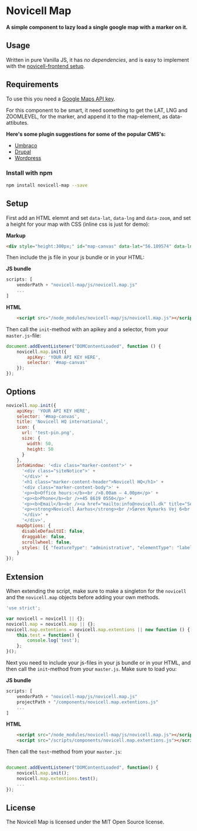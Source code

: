 # Novicell Map
**A simple component to lazy load a single google map with a marker on it.**

## Usage

Written in pure Vanilla JS, it has *no dependencies*, and is easy to implement with the [novicell-frontend setup](https://github.com/Novicell/novicell-frontend).

## Requirements

To use this you need a [Google Maps API key](https://developers.google.com/maps/documentation/javascript/get-api-key).

For this component to be smart, it need something to get the LAT, LNG and ZOOMLEVEL, for the marker, and append it to the map-element, as data-attibutes.

**Here's some plugin suggestions for some of the popular CMS's:**
- [Umbraco](https://our.umbraco.org/projects/backoffice-extensions/angulargooglemaps)
- [Drupal](https://www.drupal.org/project/gmap)
- [Wordpress](http://www.advancedcustomfields.com/resources/google-map/)

### Install with npm

```bash
npm install novicell-map --save
```

## Setup

First add an HTML elemnt and set `data-lat`, `data-lng` and `data-zoom`, and set a height for your map with CSS (inline css is just for demo):

**Markup**
```html
<div style="height:300px;" id="map-canvas" data-lat="56.109574" data-lng="10.155361" data-zoom="15"></div>
```

Then include the js file in your js bundle or in your HTML:

**JS bundle**
```javascript
scripts: [
    vendorPath + "novicell-map/js/novicell.map.js"
    ...
]
```

**HTML**
```html
    <script src="/node_modules/novicell-map/js/novicell.map.js"></script>
```

Then call the `init`-method with an apikey and a selector, from your `master.js`-file:
```javascript
document.addEventListener("DOMContentLoaded", function () {
    novicell.map.init({
        apiKey: 'YOUR API KEY HERE',
        selector: '#map-canvas'
    });
});
```

## Options
```javascript
novicell.map.init({
    apiKey: 'YOUR API KEY HERE',
    selector: '#map-canvas',
    title: 'Novicell HQ international',              
    icon: {
      url: 'test-pin.png',
      size: {
        width: 50,
        height: 50
      }
    },
    infoWindow: '<div class="marker-content">' +
      '<div class="siteNotice">' +
      '</div>' +
      '<h1 class="marker-content-header">Novicell HQ</h1>' +
      '<div class="marker-content-body">' +
      '<p><b>Office hours:</b><br />8.00am – 4.00pm</p>' +
      '<p><b>Phone</b><br />+45 8619 0550</p>' +
      '<p><b>Email</b><br /><a href="mailto:info@novicell.dk" title="Send us an email">test@novicell.dk</a></p>' +
      '<p><strong>Novicell Aarhus</strong><br />Søren Nymarks Vej 6<br />8270 Højbjerg</p>' +
      '</div>' +
      '</div>',
    mapOptions: {
      disableDefaultUI: false,
      draggable: false,
      scrollwheel: false,
      styles: [{ "featureType": "administrative", "elementType": "labels.text.fill", "stylers": [{ "color": "#444444" }] }, { "featureType": "landscape", "elementType": "all", "stylers": [{ "color": "#f2f2f2" }] }, { "featureType": "landscape.man_made", "elementType": "all", "stylers": [{ "visibility": "off" }] }, { "featureType": "landscape.natural.landcover", "elementType": "all", "stylers": [{ "visibility": "off" }] }, { "featureType": "landscape.natural.terrain", "elementType": "all", "stylers": [{ "visibility": "off" }] }, { "featureType": "poi", "elementType": "all", "stylers": [{ "visibility": "off" }] }, { "featureType": "poi.attraction", "elementType": "all", "stylers": [{ "visibility": "on" }, { "weight": "0.64" }] }, { "featureType": "poi.park", "elementType": "all", "stylers": [{ "visibility": "simplified" }, { "lightness": "19" }, { "saturation": "0" }] }, { "featureType": "poi.place_of_worship", "elementType": "all", "stylers": [{ "visibility": "off" }] }, { "featureType": "road", "elementType": "all", "stylers": [{ "saturation": -100 }, { "lightness": 45 }, { "visibility": "on" }] }, { "featureType": "road.highway", "elementType": "all", "stylers": [{ "visibility": "simplified" }] }, { "featureType": "road.arterial", "elementType": "all", "stylers": [{ "visibility": "simplified" }] }, { "featureType": "road.arterial", "elementType": "labels.icon", "stylers": [{ "visibility": "off" }] }, { "featureType": "road.local", "elementType": "all", "stylers": [{ "visibility": "on" }] }, { "featureType": "transit", "elementType": "all", "stylers": [{ "visibility": "off" }] }, { "featureType": "transit.line", "elementType": "all", "stylers": [{ "visibility": "simplified" }, { "saturation": "0" }, { "lightness": "41" }, { "gamma": "1.27" }] }, { "featureType": "transit.station.airport", "elementType": "all", "stylers": [{ "visibility": "on" }] }, { "featureType": "transit.station.bus", "elementType": "all", "stylers": [{ "visibility": "on" }, { "hue": "#ff0000" }] }, { "featureType": "transit.station.rail", "elementType": "all", "stylers": [{ "visibility": "on" }, { "saturation": "23" }, { "lightness": "0" }] }, { "featureType": "water", "elementType": "all", "stylers": [{ "color": "#d3f3f4" }, { "visibility": "on" }] }, { "featureType": "water", "elementType": "labels", "stylers": [{ "visibility": "off" }] }, { "featureType": "water", "elementType": "labels.text", "stylers": [{ "color": "#ffffff" }, { "weight": "0.01" }, { "visibility": "off" }] }]
    }
});
```


## Extension

When extending the script, make sure to make a singleton for the `novicell` and the `novicell.map` objects before adding your own methods.

```javascript
'use strict';

var novicell = novicell || {};
novicell.map = novicell.map || {};
novicell.map.extentions = novicell.map.extentions || new function () {
    this.test = function() {
        console.log('test');
    };
}();
```
Next you need to include your js-files in your js bundle or in your HTML, and then call the `init`-method from your `master.js`.
Make sure to load you:

**JS bundle**
```javascript
scripts: [
    vendorPath + "novicell-map/js/novicell.map.js"
    projectPath + "/components/novicell.map.extentions.js"
    ...
]
```

**HTML**
```html
    <script src="/node_modules/novicell-map/js/novicell.map.js"></script>
    <script src="/scripts/components/novicell.map.extentions.js"></script>
```

Then call the `test`-method from your `master.js`:
```javascript

document.addEventListener("DOMContentLoaded", function() {
    novicell.map.init();
    novicell.map.extentions.test();
    ...
});
```

## License
The Novicell Map is licensed under the MIT Open Source license.